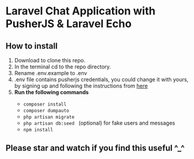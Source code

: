 <h1>Laravel Chat Application with PusherJS & Laravel Echo</h1>

<h2>How to install</h2>
<ol>
    <li>Download to clone this repo.</li>
    <li>In the terminal cd to the repo directory.</li>
    <li>Rename .env.example to .env </li>
    <li>.env file contains pusherjs credentials, you could change it with yours, by signing up and following the instructions from <a href="https://dashboard.pusher.com/">here</a></li>
    <li><b>Run the following commands</b></li>
    <ul>
        <li><code>composer install</code></li>
        <li><code>composer dumpauto</code></li>
        <li><code>php artisan migrate</code></li>
        <li><code>php artisan db:seed </code> (optional) for fake users and messages</li>
        <li><code>npm install</code></li>
    </ul>
</ol>

<h2>Please star and watch if you find this useful ^_^</h2>